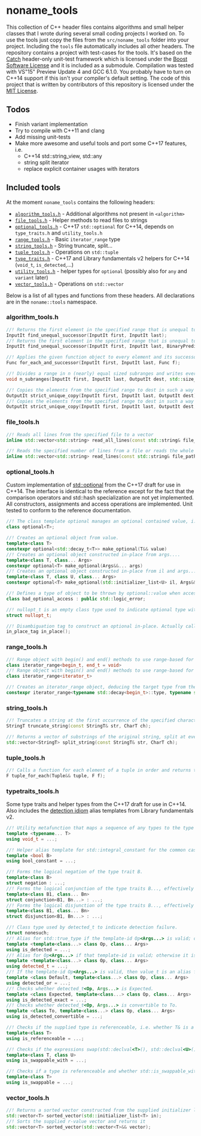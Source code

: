 # noname_tools

This collection of C++ header files contains algorithms and small helper classes that I wrote during several small coding projects I worked on. To use the tools just copy the files from the `src/noname_tools` folder into your project. Including the `tools` file automatically includes all other headers. The repository contains a project with test-cases for the tools. It's based on 
the [Catch](https://github.com/philsquared/Catch) header-only unit-test framework which is licensed under the [Boost Software License](https://github.com/philsquared/Catch/blob/master/LICENSE_1_0.txt) and it is included as a submodule. Compilation was tested with VS"15" Preview Update 4 and GCC 6.1.0. You probably have to turn on C++14 support if this isn't your compiler's default setting. The code of this project that is written by contributors of this repository is licensed under the [MIT License](https://github.com/w1th0utnam3/noname_tools/blob/master/LICENSE). 

## Todos

- Finish variant implementation
- Try to compile with C++11 and clang
- Add missing unit-tests
- Make more awesome and useful tools and port some C++17 features, i.e.
  - C++14 std::string_view, std::any
  - string split iterator
  - replace explicit container usages with iterators

## Included tools

At the moment `noname_tools` contains the following headers:

- [`algorithm_tools.h`](#algorithm_toolsh) - Additional algorithms not present in `<algorithm>`
- [`file_tools.h`](#file_toolsh) - Helper methods to read files to strings
- [`optional_tools.h`](#optional_toolsh) - C++17 `std::optional` for C++14, depends on `type_traits.h` and `utility_tools.h`
- [`range_tools.h`](#range_toolsh) - Basic `iterator_range` type
- [`string_tools.h`](#string_toolsh) - String truncate, split...
- [`tuple_tools.h`](#tuple_toolsh) - Operations on `std::tuple`
- [`type_traits.h`](#type_traitsh) - C++17 and Library fundamentals v2 helpers for C++14 (`void_t`, `is_detected`,...)
- [`utility_tools.h`](#utility_toolsh) - helper types for `optional` (possibly also for `any` and `variant` later)
- [`vector_tools.h`](#vector_toolsh) - Operations on `std::vector`

Below is a list of all types and functions from these headers. All declarations are in the `noname::tools` namespace.

### algorithm_tools.h

```c++
//! Returns the first element in the specified range that is unequal to its predecessor, uses not-equal (!=) operator for comparison
InputIt find_unequal_successor(InputIt first, InputIt last);
//! Returns the first element in the specified range that is unequal to its predecessor, uses p to compare two elements for inequality
InputIt find_unequal_successor(InputIt first, InputIt last, BinaryPredicate p);

//! Applies the given function object to every element and its successor, returns copy/move of functor
Func for_each_and_successor(InputIt first, InputIt last, Func f);

//! Divides a range in n (nearly) equal sized subranges and writes every subrange's begin- and end-iterator into dest without duplicates (i.e. dest will have n+1 entries)
void n_subranges(InputIt first, InputIt last, OutputIt dest, std::size_t n);

//! Copies the elements from the specified range to dest in such a way that all groups of consecutive equal objects are omitted, uses equal operator for comparison
OutputIt strict_unique_copy(InputIt first, InputIt last, OutputIt dest);
//! Copies the elements from the specified range to dest in such a way that all groups of consecutive equal objects are omitted, uses p to compare elements for equality
OutputIt strict_unique_copy(InputIt first, InputIt last, OutputIt dest, BinaryPredicate p);
```

### file_tools.h

```c++
//! Reads all lines from the specified file to a vector
inline std::vector<std::string> read_all_lines(const std::string& file_path);

//! Reads the specified number of lines from a file or reads the whole file if number of lines is zero
inline std::vector<std::string> read_lines(const std::string& file_path, size_t number_of_lines = 0);
```

### optional_tools.h

Custom implementation of [std::optional](http://en.cppreference.com/w/cpp/utility/optional) from the C++17 draft for use in C++14. The interface is identical to the reference except for the fact that the comparison operators and std::hash specialization are not yet implemented. All constructors, assignments and access operations are implemented. Unit tested to conform to the reference documentation.
```c++
//! The class template optional manages an optional contained value, i.e. a value that may or may not be present.
class optional<T>;

//! Creates an optional object from value.
template<class T>
constexpr optional<std::decay_t<T>> make_optional(T&& value)
//! Creates an optional object constructed in-place from args....
template<class T, class... Args>
constexpr optional<T> make_optional(Args&&... args)
//! Creates an optional object constructed in-place from il and args....
template<class T, class U, class... Args>
constexpr optional<T> make_optional(std::initializer_list<U> il, Args&&... args)

//! Defines a type of object to be thrown by optional::value when accessing an optional object that does not contain a value.
class bad_optional_access : public std::logic_error;

//! nullopt_t is an empty class type used to indicate optional type with uninitialized state.
struct nullopt_t;

//! Disambiguation tag to construct an optional in-place. Actually calling any of the in_place functions results in undefined behavior.
in_place_tag in_place();
```

### range_tools.h

```c++
//! Range object with begin() and end() methods to use range-based for loops with any pair of iterators, sentinel version (begin and end may be of different type)
class iterator_range<begin_t, end_t = void>
//! Range object with begin() and end() methods to use range-based for loops with any pair of iterators
class iterator_range<iterator_t>

//! Creates an iterator_range object, deducing the target type from the types of arguments
constexpr iterator_range<typename std::decay<begin_t>::type, typename std::decay<end_t>::type> make_range(begin_t&& begin, end_t&& end);
```

### string_tools.h

```c++
//! Truncates a string at the first occurrence of the specified character or returns the full string if the character was not found
StringT truncate_string(const StringT& str, CharT ch);

//! Returns a vector of substrings of the original string, split at every occurrence of the specified character
std::vector<StringT> split_string(const StringT& str, CharT ch);
```

### tuple_tools.h

```c++
//! Calls a function for each element of a tuple in order and returns the function
F tuple_for_each(Tuple&& tuple, F f);
```

### typetraits_tools.h

Some type traits and helper types from the C++17 draft for use in C++14. Also includes the [detection idiom](http://en.cppreference.com/w/cpp/experimental/is_detected) alias templates from Library fundamentals v2.
```c++
//! Utility metafunction that maps a sequence of any types to the type void
template <typename... T>
using void_t = ...;

//! Helper alias template for std::integral_constant for the common case where T is bool.
template <bool B>
using bool_constant = ...;

//! Forms the logical negation of the type trait B.
template<class B>
struct negation : ...;
//! Forms the logical conjunction of the type traits B..., effectively performing a logical AND on the sequence of traits.
template<class B1, class... Bn>
struct conjunction<B1, Bn...> : ...;
//! Forms the logical disjunction of the type traits B..., effectively performing a logical or on the sequence of traits.
template<class B1, class... Bn>
struct disjunction<B1, Bn...> : ...;

//! Class type used by detected_t to indicate detection failure. 
struct nonesuch;
//! Alias for std::true_type if the template-id Op<Args...> is valid; otherwise it is an alias for std::false_type. 
template <template<class...> class Op, class... Args>
using is_detected = ...;
//! Alias for Op<Args...> if that template-id is valid; otherwise it is an alias for the class nonesuch. 
template <template<class...> class Op, class... Args>
using detected_t = ...;
//! If the template-id Op<Args...> is valid, then value_t is an alias for std::true_type, and type is an alias for Op<Args...>; Otherwise, value_t is an alias for std::false_type and type is an alias for Default.
template <class Default, template<class...> class Op, class... Args>
using detected_or = ...;
//! Checks whether detected_t<Op, Args...> is Expected.  
template <class Expected, template<class...> class Op, class... Args>
using is_detected_exact = ...;
//! Checks whether detected_t<Op, Args...> is convertible to To.
template <class To, template<class...> class Op, class... Args>
using is_detected_convertible = ...;

//! Checks if the supplied type is referenceable, i.e. whether T& is a well-formed type
template<class T>
using is_referenceable = ...;

//! Checks if the expressions swap(std::declval<T>(), std::declval<U>()) and swap(std::declval<U>(), std::declval<T>()) are both well formed after "using std::swap"
template<class T, class U>
using is_swappable_with = ...;

//! Checks if a type is referenceable and whether std::is_swappable_with<T&, T&>::value is true
template<class T>
using is_swappable = ...;
```

### vector_tools.h

```c++
//! Returns a sorted vector constructed from the supplied initializer list
std::vector<T> sorted_vector(std::initializer_list<T> in);
//! Sorts the supplied r-value vector and returns it
std::vector<T> sorted_vector(std::vector<T>&& vector);
```
